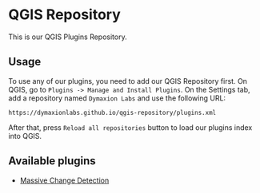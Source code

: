 # QGIS Repository

This is our QGIS Plugins Repository.

## Usage

To use any of our plugins, you need to add our QGIS Repository first.  On QGIS,
go to `Plugins -> Manage and Install Plugins`.  On the Settings tab, add a
repository named `Dymaxion Labs` and use the following URL:

```
https://dymaxionlabs.github.io/qgis-repository/plugins.xml
```

After that, press `Reload all repositories` button to load our plugins index
into QGIS.


## Available plugins

* [Massive Change Detection](https://github.com/dymaxionlabs/massive-change-detection)
